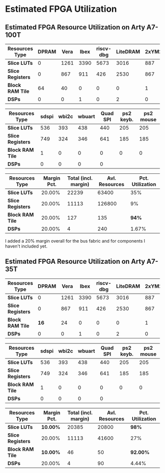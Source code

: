 Estimated FPGA Utilization
==========================

Estimated FPGA Resource Utilization on Arty A7-100T
----------------------------------------------------

| Resources Type | DPRAM | Vera | Ibex | riscv-dbg | LiteDRAM | 2xYM2149+DAC | PicoRV DMA |
|----------------|-------|------|------|-----------|----------|--------------|------------|
|**Slice LUTs**|0|1261|3390|5673|3016|887|2088|
|**Slice Registers**|0|867|911|426|2530|867|1230|
|**Block RAM Tile**|64|40|0|0|0|1|
|**DSPs**|0|0|1|0|2|0|

| Resources Type | sdspi | wbi2c | wbuart | Quad SPI | ps2 keyb. | ps2 mouse |
|----------------|-------|-------|--------|----------|-----------|-----------|
|**Slice LUTs**|536|393|438|440|205|205|
|**Slice Registers**|749|324|346|641|185|185|
|**Block RAM Tile**|1|0|0|0|0|0|
|**DSPs**|0|0|0|0|

| Resources Type | Margin Pct. | Total (incl. margin) | Avl. Resources | Pct. Utilization |
|----------------|-------------|----------------------|----------------|------------------|
|**Slice LUTs**|20.00%|22239|63400|35%|
|**Slice Registers**|20.00%|11113|126800|9%|
|**Block RAM Tile**|20.00%|127|135|**94%**|
|**DSPs**|20.00%|4|240|1.67%|

I added a 20% margin overall for the bus fabric and for components I haven't included yet.

Estimated FPGA Resource Utilization on Arty A7-35T
--------------------------------------------------

| Resources Type |  DPRAM | Vera | Ibex | riscv-dbg | LiteDRAM | 2xYM2149+DAC | PicoRV DMA |
|----------------|--------|------|------|-----------|----------|--------------|------------|
|**Slice LUTs**|0|1261|3390|5673|3016|887|2088|
|**Slice Registers**|0|867|911|426|2530|867|1230|
|**Block RAM Tile**|**16**|24|0|0|0|1|
|**DSPs**|0|0|1|0|2|0|

| Resources Type | sdspi | wbi2c | wbuart | Quad SPI | ps2 keyb. | ps2 mouse |
|----------------|-------|-------|--------|----------|-----------|-----------|
|**Slice LUTs**|536|393|438|440|205|205
|**Slice Registers**|749|324|346|641|185|185
|**Block RAM Tile**|1|0|0|0|0|0
|**DSPs**|0|0|0|0|

| Resources Type | Margin Pct. | Total (incl. margin) | Avl. Resources | Pct. Utilization |
|----------------|-------------|----------------------|----------------|------------------|
|**Slice LUTs**|**10.00%**|20385|20800|**98%**
|**Slice Registers**|20.00%|11113|41600|27%
|**Block RAM Tile**|**10.00%**|46|50|**92.00%**
|**DSPs**|20.00%|4|90|4.44%
